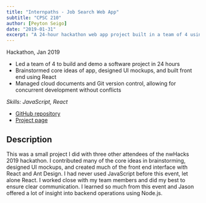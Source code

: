 ```yaml
---
title: "Internpaths - Job Search Web App"
subtitle: "CPSC 210"
author: [Peyton Seigo]
date: "2019-01-31"
excerpt: "A 24-hour hackathon web app project built in a team of 4 using the MERN stack."
---
```


Hackathon, Jan 2019

- Led a team of 4 to build and demo a software project in 24 hours
- Brainstormed core ideas of app, designed UI mockups, and built front end using React
- Managed cloud documents and Git version control, allowing for concurrent development without conflicts

*Skills: JavaScript, React*

<ul>
  <li>
    <i class="fab fa-github" aria-hidden="true"></i> <a href="https://github.com/pseigo/internpaths">GitHub repository</a>
  </li>
  <li>
    <i class="fa fa-link" aria-hidden="true"></i> <a href="https://devpost.com/software/internpaths">Project page</a>
  </li>
</ul>

## Description

This was a small project I did with three other attendees of the nwHacks 2019 hackathon. I contributed many of the core ideas in brainstorming, designed UI mockups, and created much of the front end interface with React and Ant Design. I had never used JavaScript before this event, let alone React. I worked close with my team members and did my best to ensure clear communication. I learned so much from this event and Jason offered a lot of insight into backend operations using Node.js.
